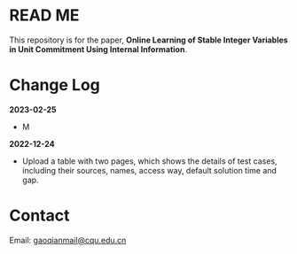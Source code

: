 # READ ME
This repository is for the paper, **Online Learning of Stable Integer Variables in Unit Commitment Using Internal Information**.

# Change Log

**2023-02-25**

- M

**2022-12-24**

- Upload a table with two pages, which shows the details of test cases, including their sources, names, access way, default solution time and gap.


# Contact
Email: gaoqianmail@cqu.edu.cn
